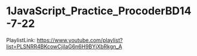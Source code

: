# 1JavaScript_Practice_ProcoderBD14-7-22
PlaylistLink: https://www.youtube.com/playlist?list=PLSNRR4BKcowCjiIaG6n6H9BYjXbRkgn_A
